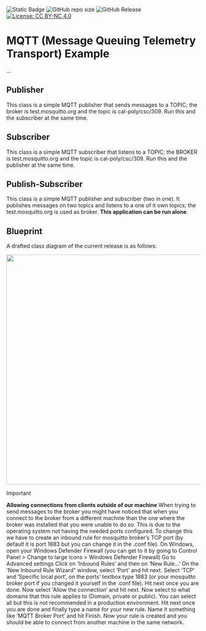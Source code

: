 ![Static Badge](https://img.shields.io/badge/author-javiergs-orange)
![GitHub repo size](https://img.shields.io/github/repo-size/CSC3100/MQTT)
![GitHub Release](https://img.shields.io/github/v/release/CSC3100/MQTT)
[![License: CC BY-NC 4.0](https://img.shields.io/badge/License-CC%20BY--NC%204.0-lightgrey.svg)](https://creativecommons.org/licenses/by-nc/4.0/)

# MQTT (Message Queuing Telemetry Transport) Example

...
<br>

## Publisher
This class is a simple MQTT publisher that sends messages to a TOPIC; the broker is test.mosquitto.org and the topic is cal-poly/csc/309.
Run this and the subscriber at the same time.
## Subscriber
This class is a simple MQTT subscriber that listens to a TOPIC; the BROKER is test.mosquitto.org and the topic is cal-poly/csc/309.
Run this and the publisher at the same time.

## Publish-Subscriber
This class is a simple MQTT publisher and subscriber (two in one). It publishes messages on two topics and listens to a one of it own topics; the test.mosquitto.org is used as broker. <b>This application can be run alone</b>.

## Blueprint
A drafted class diagram of the current release is as follows:

<p align="center">
<img width="600" src="https://github.com/CSC3100/MQTT/assets/3814755/b621ae2a-662c-4dae-993b-731617546fde">
</p>

> [!IMPORTANT]  
> **Allowing connections from clients outside of our machine**
> When trying to send messages to the broker you might have noticed that when you connect to the broker from a different machine than the one where the broker was installed that you were unable to do so. 
> This is due to the operating system not having the needed ports configured. To change this we have to create an inbound rule for mosquitto broker’s TCP port (by default it is port 1883 but you can change it in the .conf file). 
> On Windows, open your Windows Defender Firewall (you can get to it by going to Control Panel > Change to large icons > Windows Defender Firewall)
> Go to Advanced settings
> Click on ‘Inbound Rules’ and then on ‘New Rule…’
> On the ‘New Inbound Rule Wizard” window, select ‘Port’ and hit next.
> Select ‘TCP’ and ‘Specific local port’, on the ports’ textbox type 1883 (or your mosquitto broker port if you changed it yourself in the .conf file). Hit next once you are done.
> Now select ‘Allow the connection’ and hit next.
> Now select to what domains that this rule applies to (Domain, private or public). You can select all but this is not recommended in a production environment. Hit next once you are done and finally type a name for your new rule. Name it something like ‘MQTT Broker Port’ and hit Finish.
> Now your rule is created and you should be able to connect from another machine in the same network.
